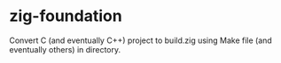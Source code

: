 # zig-foundation
Convert C (and eventually C++) project to build.zig using Make file (and eventually others) in directory.
